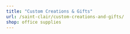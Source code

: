 ```yaml
---
title: "Custom Creations & Gifts"
url: /saint-clair/custom-creations-and-gifts/
shop: office supplies
---
```

